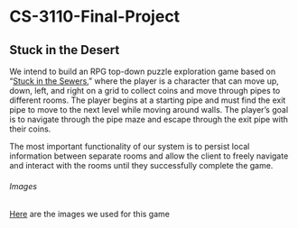 # CS-3110-Final-Project

## Stuck in the Desert
We intend to build an RPG top-down puzzle exploration game based on “[Stuck in the Sewers](https://www.coolmathgames.com/0-stuck-in-the-sewers),” where the player is a character that can move up, down, left, and right on a grid to collect coins and move through pipes to different rooms. The player begins at a starting pipe and must find the exit pipe to move to the next level while moving around walls. The player’s goal is to navigate through the pipe maze and escape through the exit pipe with their coins. 

The most important functionality of our system is to persist local information between separate rooms and allow the client to freely navigate and interact with the rooms until they successfully complete the game.

###### Images
[Here](https://www.figma.com/file/DGiSNw9W7zclORI6iThgQ9/3110-Stuck-in-the-Desert?node-id=0%3A1) are the images we used for this game